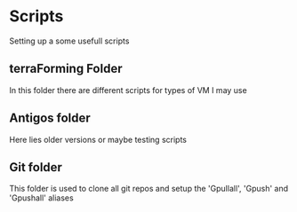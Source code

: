 # Scripts

Setting up a some usefull scripts

## terraForming Folder

In this folder there are different scripts for types of VM I may use

## Antigos folder

Here lies older versions or maybe testing scripts

## Git folder

This folder is used to clone all git repos and setup the 'Gpullall', 'Gpush' and 'Gpushall' aliases
